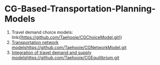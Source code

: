 # CG-Based-Transportation-Planning-Models

1. Travel demand choice models: link([https://github.com/Taehooie/CGChoiceModel.git])
2. [Transportation network models](https://github.com/Taehooie/CGNetworkModel.git)https://github.com/Taehooie/CGNetworkModel.git
3. [Integration of travel demand and supply models](https://github.com/Taehooie/CGEquilibrium.git)https://github.com/Taehooie/CGEquilibrium.git
